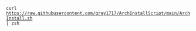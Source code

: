 <code>curl https://raw.githubusercontent.com/gray1717/ArchInstallScript/main/ArchInstall.sh | zsh</code>
